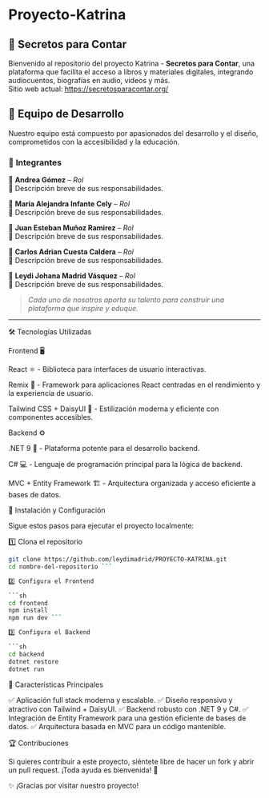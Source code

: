 # Proyecto-Katrina
## 📖 Secretos para Contar  
Bienvenido al repositorio del proyecto Katrina - **Secretos para Contar**, una plataforma que facilita el acceso a libros y materiales digitales, integrando audiocuentos, biografías en audio, videos y más.  
Sitio web actual: https://secretosparacontar.org/

## 👥 Equipo de Desarrollo  

Nuestro equipo está compuesto por apasionados del desarrollo y el diseño, comprometidos con la accesibilidad y la educación.  

### 🚀 **Integrantes**  

🔹 **Andrea Gómez** – *Rol*  
   📌 Descripción breve de sus responsabilidades.  

🔹 **Maria Alejandra Infante Cely** – *Rol*  
   📌 Descripción breve de sus responsabilidades.  

🔹 **Juan Esteban Muñoz Ramirez** – *Rol*  
   📌 Descripción breve de sus responsabilidades.  

🔹 **Carlos Adrian Cuesta Caldera** – *Rol*  
   📌 Descripción breve de sus responsabilidades.  

🔹 **Leydi Johana Madrid Vásquez** – *Rol*  
   📌 Descripción breve de sus responsabilidades.  
   
> *Cada uno de nosotros aporta su talento para construir una plataforma que inspire y eduque.*  

---  

🛠️ Tecnologías Utilizadas

Frontend 🖥️

React ⚛️ - Biblioteca para interfaces de usuario interactivas.

Remix 🚀 - Framework para aplicaciones React centradas en el rendimiento y la experiencia de usuario.

Tailwind CSS + DaisyUI 🎨 - Estilización moderna y eficiente con componentes accesibles.

Backend ⚙️

.NET 9 🔵 - Plataforma potente para el desarrollo backend.

C# 💻 - Lenguaje de programación principal para la lógica de backend.

MVC + Entity Framework 🏗️ - Arquitectura organizada y acceso eficiente a bases de datos.

🚀 Instalación y Configuración

Sigue estos pasos para ejecutar el proyecto localmente:

1️⃣ Clona el repositorio

```sh
git clone https://github.com/leydimadrid/PROYECTO-KATRINA.git
cd nombre-del-repositorio ```

2️⃣ Configura el Frontend

```sh
cd frontend
npm install
npm run dev ```

3️⃣ Configura el Backend

```sh
cd backend
dotnet restore
dotnet run
```

📌 Características Principales

✅ Aplicación full stack moderna y escalable.
✅ Diseño responsivo y atractivo con Tailwind + DaisyUI.
✅ Backend robusto con .NET 9 y C#.
✅ Integración de Entity Framework para una gestión eficiente de bases de datos.
✅ Arquitectura basada en MVC para un código mantenible.

🏆 Contribuciones

Si quieres contribuir a este proyecto, siéntete libre de hacer un fork y abrir un pull request. ¡Toda ayuda es bienvenida! 💪

✨ ¡Gracias por visitar nuestro proyecto!  
